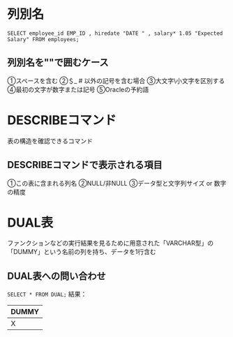 # 列別名

`SELECT employee_id EMP_ID , hiredate "DATE " , salary* 1.05 "Expected Salary" FROM employees;` 
## 列別名を""で囲むケース
①スペースを含む
②＄_ # 以外の記号を含む場合
③大文字\小文字を区別する
④最初の文字が数字または記号
⑤Oracleの予約語
# DESCRIBEコマンド
表の構造を確認できるコマンド
## DESCRIBEコマンドで表示される項目
①この表に含まれる列名
②NULL/非NULL
③データ型と文字列サイズ or 数字の精度

# DUAL表
ファンクションなどの実行結果を見るために用意された「VARCHAR型」の「DUMMY」という名前の列を持ち、データを1行含む
## DUAL表への問い合わせ

`SELECT * FROM DUAL;`
結果：

| DUMMY |
| ----- |
| X     |
